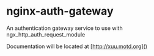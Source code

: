 nginx-auth-gateway
==================

An authentication gateway service to use with ngx_http_auth_request_module

Documentation will be located at [http://xuu.motd.org]()
